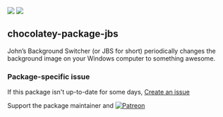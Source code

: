 [![](https://img.shields.io/chocolatey/v/jbs?color=green&label=jbs)](https://chocolatey.org/packages/jbs) [![](https://img.shields.io/chocolatey/dt/jbs)](https://chocolatey.org/packages/jbs)

## chocolatey-package-jbs
John’s Background Switcher (or JBS for short) periodically changes the background image on your 
Windows computer to something awesome.

### Package-specific issue
If this package isn't up-to-date for some days, [Create an issue](https://github.com/tunisiano187/Chocolatey-packages/issues/new/choose)

Support the package maintainer and [![Patreon](https://cdn.jsdelivr.net/gh/tunisiano187/Chocolatey-packages@d15c4e19c709e7148588d4523ffc6dd3cd3c7e5e/icons/patreon.png)](https://www.patreon.com/tunisiano)
